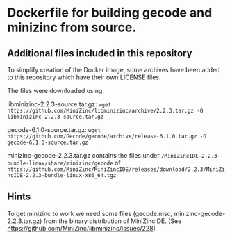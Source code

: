# Dockerfile for building gecode and minizinc from source.

## Additional files included in this repository
To simplify creation of the Docker image, some archives have been added to this repository which have their own LICENSE files.

The files were downloaded using:

libminizinc-2.2.3-source.tar.gz: `wget https://github.com/MiniZinc/libminizinc/archive/2.2.3.tar.gz -O libminizinc-2.2.3-source.tar.gz`

gecode-6.1.0-source.tar.gz: `wget https://github.com/Gecode/gecode/archive/release-6.1.0.tar.gz -O gecode-6.1.0-source.tar.gz`

minizinc-gecode-2.2.3.tar.gz contains the files under `/MiniZincIDE-2.2.3-bundle-linux/share/minizinc/gecode` of `https://github.com/MiniZinc/MiniZincIDE/releases/download/2.2.3/MiniZincIDE-2.2.3-bundle-linux-x86_64.tgz`

## Hints
To get minizinc to work we need some files (gecode.msc, minizinc-gecode-2.2.3.tar.gz) from the binary distribution of MiniZincIDE. (See https://github.com/MiniZinc/libminizinc/issues/228)
